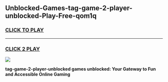 
## Unblocked-Games-tag-game-2-player-unblocked-Play-Free-qom1q
<h3>
<a href="https://premium76.site?title=tag-game-2-player-unblocked&ref=20M">CLICK TO PLAY</a></h3>
<hr>

<h3>
<a href="https://premium76.site?title=tag-game-2-player-unblocked&ref=20M">CLICK 2 PLAY</a>
  
</h3>

<a href="https://premium76.site?title=tag-game-2-player-unblocked&ref=19M"><img src="https://clearcache.store/games.png"></a>


**tag-game-2-player-unblocked games unblocked: Your Gateway to Fun and Accessible Online Gaming**
